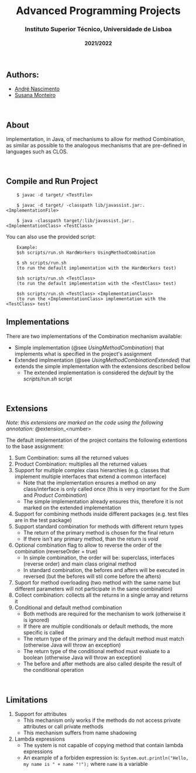 <h1 align="center">Advanced Programming Projects</h1>
<h3 align="center">Instituto Superior Técnico, Universidade de Lisboa</h3>
<h4 align="center">2021/2022</h4>

<br>

## Authors:
- [André Nascimento](https://github.com/ArcKenimuZ)
- [Susana Monteiro](https://github.com/susmonteiro)

<br>

## About

Implementation, in Java, of mechanisms to allow for method Combination,
as similar as possible to the analogous mechanisms that are pre-defined in languages such as CLOS.

<br>

## Compile and Run Project

```
    $ javac -d target/ <TestFile>

    $ javac -d target/ -classpath lib/javassist.jar:. <ImplementationFile>

    $ java -classpath target/:lib/javassist.jar:. <ImplementationClass> <TestClass>

```

You can also use the provided script:

```
    Example:
    $sh scripts/run.sh HardWorkers UsingMethodCombination

    $ sh scripts/run.sh       
    (to run the default implementation with the HardWorkers test)

    $sh scripts/run.sh <TestClass> 
    (to run the default implementation with the <TestClass> test)

    $sh scripts/run.sh <TestClass> <ImplementationClass>
    (to run the <ImplementationClass> implementation with the <TestClass> test)
```

## Implementations
There are two implementations of the Combination mechanism available:
- Simple implementation (@see *UsingMethodCombination*) that implements what is specified in the project's assignment
- Extended implmentation (@see *UsingMethodCombinationExtended*) that extends the simple implementation with the extensions described bellow
    - The extended implementation is considered the *default* by the *scripts/run.sh* script

<br>

## Extensions
*Note: this extensions are marked on the code using the following annotation:* @extension_\<number\>

The default implementation of the project contains the following extentions to the base assignment:
1. Sum Combination: sums all the returned values
2. Product Combination: multiplies all the returned values
3. Support for multiple complex class hierarchies (e.g. classes that implement multiple interfaces that extend a common interface)
    - Note that the implementation ensures a method on any class/interface is only called once (this is very important for the *Sum* and *Product Combination*)
    - The simple implementation already ensures this, therefore it is not marked on the extended implementation
4. Support for combining methods inside different packages (e.g. test files are in the test package)
5. Support standard combination for methods with different return types
    - The return of the primary method is chosen for the final return
    - If there isn't any primary method, than the return is *void*
6. Optional combination flag to allow to reverse the order of the combination (reverseOrder = true)
    - In simple combination, the order will be: superclass, interfaces (reverse order) and main class original method
    - In standard combination, the befores and afters will be executed in reversed (but the befores will stil come before the afters)
7. Suport for method overloading (two method with the same name but different parameters will not participate in the same combination)
8. Collect combination: collects all the returns in a single array and returns it
9. Conditional and default method combination
    - Both methods are required for the mechanism to work (otherwise it is ignored)
    - If there are multiple conditionals or default methods, the more specific is called
    - The return type of the primary and the default method must match (otherwise Java will throw an exception)
    - The return type of the conditional method must evaluate to a boolean (otherwise Java will throw an exception)
    - The before and after methods are also called despite the result of the conditional operation

<br>

## Limitations
1. Support for attributes
    - This mechanism only works if the methods do not access private attributes or call private methods
    - This mechanism suffers from name shadowing
2. Lambda expressions
    - The system is not capable of copying method that contain lambda expressions
    - An example of a forbiden expression is: `System.out.println("Hello, my name is " + name "!");` where `name` is a variable


<br>